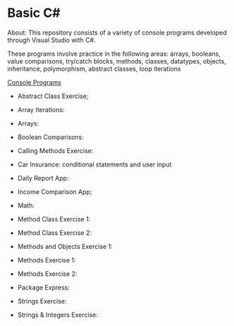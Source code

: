 # Basic C#

About: This repository consists of a variety of console programs developed through Visual Studio with C#.

These programs involve practice in the following areas: arrays, booleans, value comparisons, try/catch blocks, methods, classes, datatypes, objects, inheritance, polymorphism, abstract classes, loop iterations


<ins> Console Programs </ins>

- Abstract Class Exercise;

- Array Iterations: 

- Arrays:

- Boolean Comparisons:

- Calling Methods Exercise:

- Car Insurance: conditional statements and user input

- Daily Report App:

- Income Comparison App;

- Math:

- Method Class Exercise 1:

- Method Class Exercise 2:

- Methods and Objects Exercise 1:

- Methods Exercise 1:

- Methods Exercise 2:

- Package Express:

- Strings Exercise: 

- Strings & Integers Exercise:

